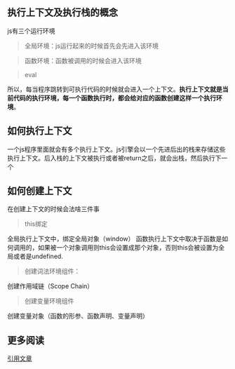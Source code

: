 ## 执行上下文及执行栈的概念
js有三个运行环境
>全局环境：js运行起来的时候首先会先进入该环境

>函数环境：函数被调用的时候会进入该环境

>eval

所以，每当程序跳转到可执行代码的时候就会进入一个上下文。__执行上下文就是当前代码的执行环境，每一个函数执行时，都会给对应的函数创建这样一个执行环境__。

## 如何执行上下文

一个js程序里面就会有多个执行上下文。js引擎会以一个先进后出的栈来存储这些执行上下文。后入栈的上下文被执行或者被return之后，就会出栈，然后执行下一个

## 如何创建上下文
在创建上下文的时候会法啥三件事
>this绑定

全局执行上下文中，绑定全局对象（window）
函数执行上下文中取决于函数是如何调用的，如果被一个对象调用则this会设置成那个对象，否则this会被设置为全局或者是undefined.
>创建词法环境组件：

创建作用域链（Scope Chain）
>创建变量环境组件

创建变量对象（函数的形参、函数声明、变量声明）



## 更多阅读
[引用文章](https://juejin.im/post/5bdfd3e151882516c6432c32)
